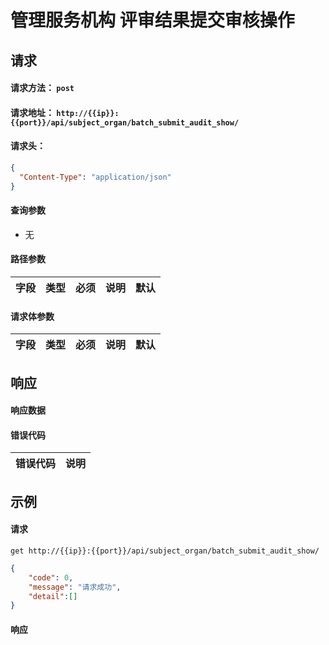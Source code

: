 # 管理服务机构 评审结果提交审核操作

## 请求

#### 请求方法： `post`

#### 请求地址： `http://{{ip}}:{{port}}/api/subject_organ/batch_submit_audit_show/`

#### 请求头：

```json
{
  "Content-Type": "application/json"
}
```

#### 查询参数

* 无

#### 路径参数

| 字段               | 类型   | 必须 | 说明                           | 默认 |
| ------------------ | ------ | ---- | ------------------------------ | ---- |


#### 请求体参数

| 字段               | 类型   | 必须 | 说明                           | 默认 |
| ------------------ | ------ | ---- | ------------------------------ | ---- |




## 响应

#### 响应数据

#### 错误代码

| 错误代码 | 说明             |
| -------- | ---------------- |


## 示例

#### 请求

`get http://{{ip}}:{{port}}/api/subject_organ/batch_submit_audit_show/`
```json
{
	"code": 0,
	"message": "请求成功",
    "detail":[]
}
```

#### 响应

```json

```

